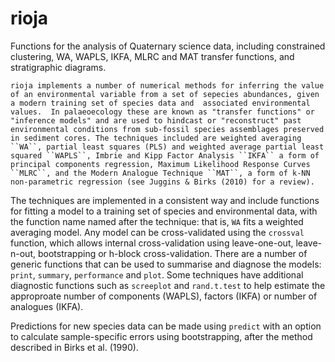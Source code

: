rioja
========

Functions for the analysis of Quaternary science data, including constrained clustering, WA, WAPLS, IKFA, MLRC and MAT transfer functions, and stratigraphic diagrams.

    rioja implements a number of numerical methods for inferring the value of an environmental variable from a set of sepecies abundances, given a modern training set of species data and  associated environmental values.  In palaeoecology these are known as "transfer functions" or "inference models" and are used to hindcast or "reconstruct" past environmental conditions from sub-fossil species assemblages preserved in sediment cores. The techniques included are weighted averaging ``WA``, partial least squares (PLS) and weighted average partial least squared ``WAPLS``, Imbrie and Kipp Factor Analysis ``IKFA`` a form of principal components regression, Maximum Likelihood Response Curves ``MLRC``, and the Modern Analogue Technique ``MAT``, a form of k-NN non-parametric regression (see Juggins & Birks (2010) for a review). 

The techniques are implemented in a consistent way and include functions for fitting a model to a training set of species and environmental data, with the function name named after the technique: that is, ``WA`` fits a weighted averaging model. Any model can be cross-validated using the ``crossval`` function, which allows internal cross-validation using leave-one-out, leave-n-out, bootstrapping or h-block cross-validation. There are a number of generic functions that can be used to summarise and diagnose the models: ``print``, ``summary``, ``performance`` and ``plot``. Some techniques have additional diagnostic functions such as ``screeplot`` and ``rand.t.test`` to help estimate the approproate number of components (WAPLS), factors (IKFA) or number of analogues (IKFA).

Predictions for new species data can be made using ``predict`` with an option to calculate sample-specific errors using bootstrapping, after the method described in Birks et al. (1990).